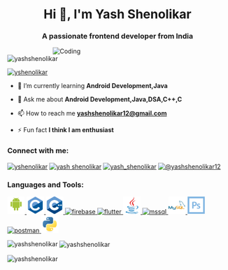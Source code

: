 


<h1 align="center">Hi 👋, I'm Yash Shenolikar</h1>
<h3 align="center">A passionate frontend developer from India</h3>
<img align="right" alt="Coding" width="400" src="https://cdn.dribbble.com/users/1162077/screenshots/3848914/programmer.gif">

<p align="left"> <img src="https://komarev.com/ghpvc/?username=yashshenolikar&label=Profile%20views&color=0e75b6&style=flat" alt="yashshenolikar" /> </p>

<p align="left"> <a href="https://twitter.com/yshenolikar" target="blank"><img src="https://img.shields.io/twitter/follow/yshenolikar?logo=twitter&style=for-the-badge" alt="yshenolikar" /></a> </p>

- 🌱 I’m currently learning **Android Development,Java**

- 💬 Ask me about **Android Development,Java,DSA,C++,C**

- 📫 How to reach me **yashshenolikar12@gmail.com**

- ⚡ Fun fact **I think I am enthusiast**

<h3 align="left">Connect with me:</h3>
<p align="left">
<a href="https://twitter.com/yshenolikar" target="blank"><img align="center" src="https://raw.githubusercontent.com/rahuldkjain/github-profile-readme-generator/master/src/images/icons/Social/twitter.svg" alt="yshenolikar" height="30" width="40" /></a>
<a href="https://linkedin.com/in/yash shenolikar" target="blank"><img align="center" src="https://raw.githubusercontent.com/rahuldkjain/github-profile-readme-generator/master/src/images/icons/Social/linked-in-alt.svg" alt="yash shenolikar" height="30" width="40" /></a>
<a href="https://instagram.com/yash_shenolikar" target="blank"><img align="center" src="https://raw.githubusercontent.com/rahuldkjain/github-profile-readme-generator/master/src/images/icons/Social/instagram.svg" alt="yash_shenolikar" height="30" width="40" /></a>
<a href="https://www.hackerearth.com/@yashshenolikar12" target="blank"><img align="center" src="https://raw.githubusercontent.com/rahuldkjain/github-profile-readme-generator/master/src/images/icons/Social/hackerearth.svg" alt="@yashshenolikar12" height="30" width="40" /></a>
</p>

<h3 align="left">Languages and Tools:</h3>
<p align="left"> <a href="https://developer.android.com" target="_blank" rel="noreferrer"> <img src="https://raw.githubusercontent.com/devicons/devicon/master/icons/android/android-original-wordmark.svg" alt="android" width="40" height="40"/> </a> <a href="https://www.cprogramming.com/" target="_blank" rel="noreferrer"> <img src="https://raw.githubusercontent.com/devicons/devicon/master/icons/c/c-original.svg" alt="c" width="40" height="40"/> </a> <a href="https://www.w3schools.com/cpp/" target="_blank" rel="noreferrer"> <img src="https://raw.githubusercontent.com/devicons/devicon/master/icons/cplusplus/cplusplus-original.svg" alt="cplusplus" width="40" height="40"/> </a> <a href="https://firebase.google.com/" target="_blank" rel="noreferrer"> <img src="https://www.vectorlogo.zone/logos/firebase/firebase-icon.svg" alt="firebase" width="40" height="40"/> </a> <a href="https://flutter.dev" target="_blank" rel="noreferrer"> <img src="https://www.vectorlogo.zone/logos/flutterio/flutterio-icon.svg" alt="flutter" width="40" height="40"/> </a> <a href="https://www.java.com" target="_blank" rel="noreferrer"> <img src="https://raw.githubusercontent.com/devicons/devicon/master/icons/java/java-original.svg" alt="java" width="40" height="40"/> </a> <a href="https://www.microsoft.com/en-us/sql-server" target="_blank" rel="noreferrer"> <img src="https://www.svgrepo.com/show/303229/microsoft-sql-server-logo.svg" alt="mssql" width="40" height="40"/> </a> <a href="https://www.mysql.com/" target="_blank" rel="noreferrer"> <img src="https://raw.githubusercontent.com/devicons/devicon/master/icons/mysql/mysql-original-wordmark.svg" alt="mysql" width="40" height="40"/> </a> <a href="https://www.photoshop.com/en" target="_blank" rel="noreferrer"> <img src="https://raw.githubusercontent.com/devicons/devicon/master/icons/photoshop/photoshop-line.svg" alt="photoshop" width="40" height="40"/> </a> <a href="https://postman.com" target="_blank" rel="noreferrer"> <img src="https://www.vectorlogo.zone/logos/getpostman/getpostman-icon.svg" alt="postman" width="40" height="40"/> </a> <a href="https://www.python.org" target="_blank" rel="noreferrer"> <img src="https://raw.githubusercontent.com/devicons/devicon/master/icons/python/python-original.svg" alt="python" width="40" height="40"/> </a> </p>

<p><img align="left" src="https://github-readme-stats.vercel.app/api/top-langs?username=yashshenolikar&show_icons=true&locale=en&layout=compact" alt="yashshenolikar" /></p>

<p>&nbsp;<img align="center" src="https://github-readme-stats.vercel.app/api?username=yashshenolikar&show_icons=true&locale=en" alt="yashshenolikar" /></p>

<p><img align="center" src="https://github-readme-streak-stats.herokuapp.com/?user=yashshenolikar&" alt="yashshenolikar" /></p>
